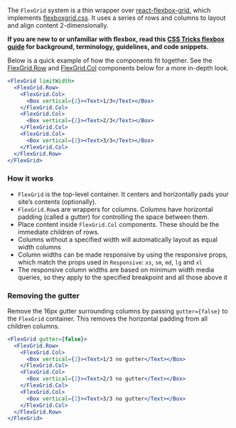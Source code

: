 The `FlexGrid` system is a thin wrapper over [react-flexbox-grid](https://github.com/roylee0704/react-flexbox-grid),
which implements [flexboxgrid.css](http://flexboxgrid.com/). It uses a series of rows and columns to layout and align
content 2-dimensionally.

**If you are new to or unfamiliar with flexbox, read this [CSS Tricks flexbox guide](https://css-tricks.com/snippets/css/a-guide-to-flexbox/)
for background, terminology, guidelines, and code snippets.**

Below is a quick example of how the components fit together. See the [FlexGrid.Row](#row) and [FlexGrid.Col](#col)
components below for a more in-depth look.

```jsx { "props": { "className": "docs_flex-grid-coloring" } }
<FlexGrid limitWidth>
  <FlexGrid.Row>
    <FlexGrid.Col>
      <Box vertical={2}><Text>1/3</Text></Box>
    </FlexGrid.Col>
    <FlexGrid.Col>
      <Box vertical={2}><Text>2/3</Text></Box>
    </FlexGrid.Col>
    <FlexGrid.Col>
      <Box vertical={2}><Text>3/3</Text></Box>
    </FlexGrid.Col>
  </FlexGrid.Row>
</FlexGrid>
```

### How it works

* `FlexGrid` is the top-level container. It centers and horizontally pads your site’s contents (optionally).
* `FlexGrid.Row`s are wrappers for columns. Columns have horizontal padding (called a gutter) for controlling the space between them.
* Place content inside `FlexGrid.Col` components. These should be the immediate children of rows.
* Columns without a specified width will automatically layout as equal width columns
* Column widths can be made responsive by using the responsive props, which match the props used in `Responsive`: `xs`, `sm`,
  `md`, `lg` and `xl`
* The responsive column widths are based on minimum width media queries, so they apply to the specified breakpoint and all
  those above it

### Removing the gutter

Remove the 16px gutter surrounding columns by passing `gutter={false}` to the `FlexGrid` container. This removes the horizontal padding
from all children columns.

```jsx { "props": { "className": "docs_flex-grid-coloring" } }
<FlexGrid gutter={false}>
  <FlexGrid.Row>
    <FlexGrid.Col>
      <Box vertical={2}><Text>1/3 no gutter</Text></Box>
    </FlexGrid.Col>
    <FlexGrid.Col>
      <Box vertical={2}><Text>2/3 no gutter</Text></Box>
    </FlexGrid.Col>
    <FlexGrid.Col>
      <Box vertical={2}><Text>3/3 no gutter</Text></Box>
    </FlexGrid.Col>
  </FlexGrid.Row>
</FlexGrid>
```
